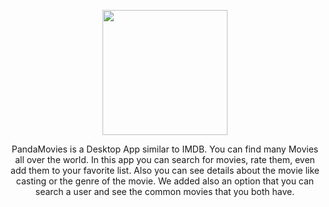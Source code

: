 <p align="center">
 <kbd>
  <img width="200" height="200" src="https://user-images.githubusercontent.com/47042811/118504866-91f70700-b734-11eb-90e0-6c300422ece5.png">
 </kbd>
</p>
<p align="center">
PandaMovies is a Desktop App similar to IMDB. You can find many Movies all over the world. In this app you can search for movies, rate them, even add them to your favorite list. Also you can see details about the movie like casting or the genre of the movie. We added also an option that you can search a user and see the common movies that you both have.
 </p>
